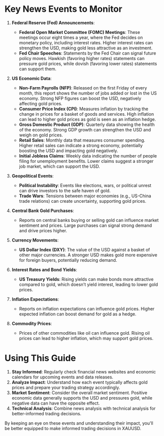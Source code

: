 ﻿# Key News Events to Monitor

1.  **Federal Reserve (Fed) Announcements**:
    
    -   **Federal Open Market Committee (FOMC) Meetings**: These meetings occur eight times a year, where the Fed decides on monetary policy, including interest rates. Higher interest rates can strengthen the USD, making gold less attractive as an investment.
    -   **Fed Chair Speeches**: Statements by the Fed Chair can signal future policy moves. Hawkish (favoring higher rates) statements can pressure gold prices, while dovish (favoring lower rates) statements can support them.
2.  **US Economic Data**:
    
    -   **Non-Farm Payrolls (NFP)**: Released on the first Friday of every month, this report shows the number of jobs added or lost in the US economy. Strong NFP figures can boost the USD, negatively affecting gold prices.
    -   **Consumer Price Index (CPI)**: Measures inflation by tracking the change in prices for a basket of goods and services. High inflation can lead to higher gold prices as gold is seen as an inflation hedge.
    -   **Gross Domestic Product (GDP)**: Quarterly data showing the health of the economy. Strong GDP growth can strengthen the USD and weigh on gold prices.
    -   **Retail Sales**: Monthly data that measures consumer spending. Higher retail sales can indicate a strong economy, potentially boosting the USD and impacting gold negatively.
    -   **Initial Jobless Claims**: Weekly data indicating the number of people filing for unemployment benefits. Lower claims suggest a stronger job market, which can support the USD.
3.  **Geopolitical Events**:
    
    -   **Political Instability**: Events like elections, wars, or political unrest can drive investors to the safe haven of gold.
    -   **Trade Wars**: Tensions between major economies (e.g., US-China trade relations) can create uncertainty, supporting gold prices.
4.  **Central Bank Gold Purchases**:
    
    -   Reports on central banks buying or selling gold can influence market sentiment and prices. Large purchases can signal strong demand and drive prices higher.
5.  **Currency Movements**:
    
    -   **US Dollar Index (DXY)**: The value of the USD against a basket of other major currencies. A stronger USD makes gold more expensive for foreign buyers, potentially reducing demand.
6.  **Interest Rates and Bond Yields**:
    
    -   **US Treasury Yields**: Rising yields can make bonds more attractive compared to gold, which doesn’t yield interest, leading to lower gold prices.
7.  **Inflation Expectations**:
    
    -   Reports on inflation expectations can influence gold prices. Higher expected inflation can boost demand for gold as a hedge.
8.  **Commodity Prices**:
    
    -   Prices of other commodities like oil can influence gold. Rising oil prices can lead to higher inflation, which may support gold prices.

# Using This Guide

1.  **Stay Informed**: Regularly check financial news websites and economic calendars for upcoming events and data releases.
2.  **Analyze Impact**: Understand how each event typically affects gold prices and prepare your trading strategy accordingly.
3.  **Market Sentiment**: Consider the overall market sentiment. Positive economic data generally supports the USD and pressures gold, while negative data can have the opposite effect.
4.  **Technical Analysis**: Combine news analysis with technical analysis for better-informed trading decisions.

By keeping an eye on these events and understanding their impact, you'll be better equipped to make informed trading decisions in XAUUSD.
